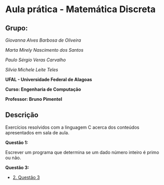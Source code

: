 # Aula prática - Matemática Discreta

## Grupo:

*Giovanna Alves Barbosa de Oliveira*

*Marta Mirely Nascimento dos Santos*

*Paulo Sérgio Veras Carvalho*

*Silvia Michele Leite Teles*

**UFAL - Universidade Federal de Alagoas**

**Curso: Engenharia de Computação**

**Professor: Bruno Pimentel**

## Descrição

Exercícios resolvidos com a linguagem C acerca dos conteúdos apresentados em sala de aula.

**Questão 1:**

Escrever um programa que determina se um dado número inteiro é primo ou não.

**Questão 3:**
* [2. Questão 3](https://github.com/martanascimento1/matdiscreta-aulapratica/blob/main/questao3.c)

